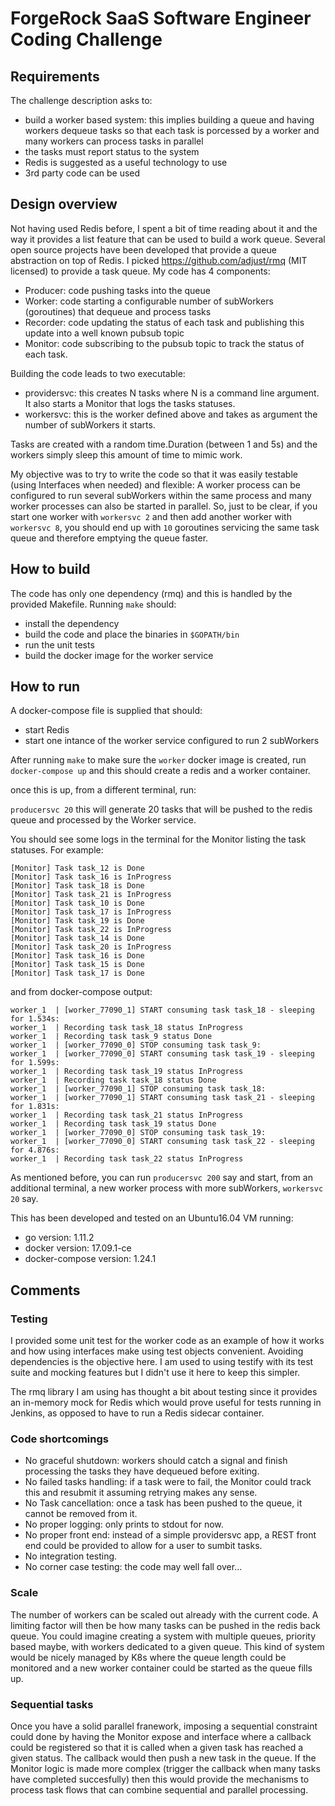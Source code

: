 # ForgeRock SaaS Software Engineer Coding Challenge

## Requirements

The challenge description asks to:

- build a worker based system: this implies building a queue and having workers dequeue tasks so that each task is porcessed by a worker and many workers can process tasks in parallel
- the tasks must report status to the system
- Redis is suggested as a useful technology to use
- 3rd party code can be used

## Design overview

Not having used Redis before, I spent a bit of time reading about it and the way it provides a list feature that can be used to build a work queue. Several open source projects have been developed that provide a queue abstraction on top of Redis.
I picked https://github.com/adjust/rmq (MIT licensed) to provide a task queue.
My code has 4 components:

- Producer: code pushing tasks into the queue
- Worker: code starting a configurable number of subWorkers (goroutines) that dequeue and process tasks
- Recorder: code updating the status of each task and publishing this update into a well known pubsub topic
- Monitor: code subscribing to the pubsub topic to track the status of each task.

Building the code leads to two executable:

- providersvc: this creates N tasks where N is a command line argument. It also starts a Monitor that logs the tasks statuses.
- workersvc: this is the worker defined above and takes as argument the number of subWorkers it starts.

Tasks are created with a random time.Duration (between 1 and 5s) and the workers simply sleep this amount of time to mimic work.

My objective was to try to write the code so that it was easily testable (using Interfaces when needed) and flexible: A worker process can be configured to run several subWorkers within the same process and many worker processes can also be started in parallel. So, just to be clear, if you start one worker with `workersvc 2` and then add another worker with `workersvc 8`, you should end up with `10` goroutines servicing the same task queue and therefore emptying the queue faster.

## How to build

The code has only one dependency (rmq) and this is handled by the provided Makefile. Running `make` should:

- install the dependency
- build the code and place the binaries in `$GOPATH/bin`
- run the unit tests
- build the docker image for the worker service

## How to run

A docker-compose file is supplied that should:

- start Redis
- start one intance of the worker service configured to run 2 subWorkers

After running `make` to make sure the `worker` docker image is created, run `docker-compose up` and this should create a redis and a worker container.

once this is up, from a different terminal, run:

`producersvc 20` this will generate 20 tasks that will be pushed to the redis queue and processed by the Worker service.

You should see some logs in the terminal for the Monitor listing the task statuses. For example:

```
[Monitor] Task task_12 is Done
[Monitor] Task task_16 is InProgress
[Monitor] Task task_18 is Done
[Monitor] Task task_21 is InProgress
[Monitor] Task task_10 is Done
[Monitor] Task task_17 is InProgress
[Monitor] Task task_19 is Done
[Monitor] Task task_22 is InProgress
[Monitor] Task task_14 is Done
[Monitor] Task task_20 is InProgress
[Monitor] Task task_16 is Done
[Monitor] Task task_15 is Done
[Monitor] Task task_17 is Done
```

and from docker-compose output:

```
worker_1  | [worker_77090_1] START consuming task task_18 - sleeping for 1.534s:
worker_1  | Recording task task_18 status InProgress
worker_1  | Recording task task_9 status Done
worker_1  | [worker_77090_0] STOP consuming task task_9:
worker_1  | [worker_77090_0] START consuming task task_19 - sleeping for 1.599s:
worker_1  | Recording task task_19 status InProgress
worker_1  | Recording task task_18 status Done
worker_1  | [worker_77090_1] STOP consuming task task_18:
worker_1  | [worker_77090_1] START consuming task task_21 - sleeping for 1.831s:
worker_1  | Recording task task_21 status InProgress
worker_1  | Recording task task_19 status Done
worker_1  | [worker_77090_0] STOP consuming task task_19:
worker_1  | [worker_77090_0] START consuming task task_22 - sleeping for 4.876s:
worker_1  | Recording task task_22 status InProgress
```

As mentioned before, you can run `producersvc 200` say and start, from an additional terminal, a new worker process with more subWorkers, `workersvc 20` say.

This has been developed and tested on an Ubuntu16.04 VM running:
- go version: 1.11.2
- docker version: 17.09.1-ce
- docker-compose version: 1.24.1

## Comments

### Testing
I provided some unit test for the worker code as an example of how it works and how using interfaces make using test objects convenient. Avoiding dependencies is the objective here. I am used to using testify with its test suite and mocking features but I didn't use it here to keep this simpler.

The rmq library I am using has thought a bit about testing since it provides an in-memory mock for Redis which would prove useful for tests running in Jenkins, as opposed to have to run a Redis sidecar container.

### Code shortcomings
- No graceful shutdown: workers should catch a signal and finish processing the tasks they have dequeued before exiting.
- No failed tasks handling: if a task were to fail, the Monitor could track this and resubmit it assuming retrying makes any sense.
- No Task cancellation: once a task has been pushed to the queue, it cannot be removed from it.
- No proper logging: only prints to stdout for now.
- No proper front end: instead of a simple providersvc app, a REST front end could be provided to allow for a user to sumbit tasks.
- No integration testing.
- No corner case testing: the code may well fall over...

### Scale
The number of workers can be scaled out already with the current code. A limiting factor will then be how many tasks can be pushed in the redis back queue. You could imagine creating a system with multiple queues, priority based maybe, with workers dedicated to a given queue.
This kind of system would be nicely managed by K8s where the queue length could be monitored and a new worker container could be started as the queue fills up.

### Sequential tasks
Once you have a solid parallel franework, imposing a sequential constraint could done by having the Monitor expose and interface where a callback could be registered so that it is called when a given task has reached a given status. The callback would then push a new task in the queue. If the Monitor logic is made more complex (trigger the callback when many tasks have completed succesfully) then this would provide the mechanisms to process task flows that can combine sequential and parallel processing.
